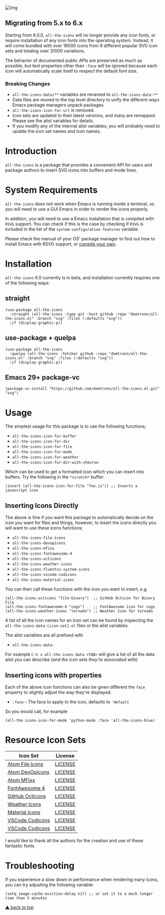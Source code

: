 ![img](logo.png)

## Migrating from 5.x to 6.x

Starting from 6.0.0, `all-the-icons` will no longer provide any icon fonts, or
require installation of any icon fonts into the operating system. Instead, it
will come bundled with over 18000 icons from 9 different popular SVG icon sets
and totaling over 31000 variations.

The behavior of documented public APIs are preserved as much as possible, but
text properties other than `:face` will be ignored because each icon will
automatically scale itself to respect the default font size.

### Breaking Changes

- `all-the-icons-data/**` variables are renamed to `all-the-icons-data-**`
- Data files are moved to the top level directory to unify the different ways
  Emacs package managers unpack packages.
- `all-the-icons-icon-for-url` is removed.
- Icon sets are updated to their latest versions, and many are remapped. Please
  see the alist variables for details.
- If you modify any of the internal alist variables, you will probably need to
  update the icon set names and icon names.

# Introduction

`all-the-icons` is a package that provides a convenient API for users and
package authors to insert SVG icons into buffers and mode lines.

# System Requirements

`all-the-icons` does not work when Emacs is running inside a terminal, so you
will need to use a GUI Emacs in order to render the icons properly.

In addition, you will need to use a Emacs installation that is compiled with
`RSVG` support. You can check if this is the case by checking if `RSVG` is
included in the list of the `system-configuration-features` variable.

Please check the manual of your OS' package manager to find out how to install
Emacs with RSVG support, or [compile your
own](https://www.gnu.org/software/emacs/manual/html_node/efaq/Installing-Emacs.html).

# Installation

`all-the-icons` 6.0 currently is in beta, and installation currently requires
one of the following ways:

## straight

```elisp
(use-package all-the-icons
  :straight (all-the-icons :type git :host github :repo "domtronn/all-the-icons.el" :branch "svg" :files (:defaults "svg"))
  :if (display-graphic-p))
```

## use-package + quelpa

```elisp
(use-package all-the-icons
  :quelpa (all-the-icons :fetcher github :repo "domtronn/all-the-icons.el" :branch "svg" :files (:defaults "svg"))
  :if (display-graphic-p))
```

## Emacs 29+ package-vc

```elisp
(package-vc-install "https://github.com/domtronn/all-the-icons.el.git" "svg")
```

# Usage

The simplest usage for this package is to use the following functions;

-   `all-the-icons-icon-for-buffer`
-   `all-the-icons-icon-for-dir`
-   `all-the-icons-icon-for-file`
-   `all-the-icons-icon-for-mode`
-   `all-the-icons-icon-for-weather`
-   `all-the-icons-icon-for-dir-with-chevron`

Which can be used to get a formatted icon which you can insert into
buffers. Try the following in the `*scratch*` buffer:

```elisp
(insert (all-the-icons-icon-for-file "foo.js")) ;; Inserts a javascript icon
```

## Inserting Icons Directly

The above is fine if you want this package to automatically decide on
the icon you want for files and things, however, to insert the icons
directly you will want to use these icons functions;

-   `all-the-icons-file-icons`
-   `all-the-icons-devopicons`
-   `all-the-icons-mfixx`
-   `all-the-icons-fontawesome-4`
-   `all-the-icons-octicons`
-   `all-the-icons-weather-icons`
-   `all-the-icons-fluentui-system-icons`
-   `all-the-icons-vscode-codicons`
-   `all-the-icons-material-icons`

You can then call these functions with the icon you want to insert,
*e.g.*

```elisp
(all-the-icons-octicons "file-binary")  ;; GitHub Octicon for Binary File
(all-the-icons-fontawesome-4 "cogs")    ;; FontAwesome icon for cogs
(all-the-icons-weather-icons "tornado") ;; Weather Icon for tornado
```

A list of all the icon names for an icon set can be found by inspecting the
`all-the-icons-data-[icon-set].el` files or the alist variables.

The alist variables are all prefixed with

-   `all-the-icons-data-`

For example `C-h v all-the-icons-data <TAB>` will give a list of all the data
alist you can describe *(and the icon sets they're associated with)*

## Inserting icons with properties

Each of the above icon functions can also be given different the `face` property
to slightly adjust the way they're displayed.

-   `:face` - The face to apply to the icon, defaults to `'default`

So you would call, for example

```elisp
(all-the-icons-icon-for-mode 'python-mode :face 'all-the-icons-blue)
```

# Resource Icon Sets

| Icon Set | License |
| --- | --- |
| [Atom File Icons](https://github.com/file-icons/icons) | [LICENSE](https://github.com/file-icons/icons/blob/master/LICENSE.md) |
| [Atom DevOpicons](https://github.com/file-icons/DevOpicons) | [LICENSE](https://github.com/vorillaz/devicons#meet--devicons) |
| [Atom MFixx](https://github.com/file-icons/MFixx) | [LICENSE](https://github.com/fizzed/font-mfizz/#license) |
| [FontAwesome 4](https://fontawesome.com/v4/icons/) | [LICENSE](https://fontawesome.com/v4/license/) |
| [GitHub OctIcons](https://github.com/primer/octicons) | [LICENSE](https://github.com/primer/octicons/blob/main/LICENSE) |
| [Weather Icons](https://erikflowers.github.io/weather-icons/) | [LICENSE](https://github.com/erikflowers/weather-icons#licensing) |
| [Material Icons](https://github.com/google/material-design-icons) | [LICENSE](https://github.com/google/material-design-icons/blob/master/LICENSE) |
| [VSCode Codicons](https://github.com/microsoft/vscode-codicons) | [LICENSE](https://github.com/microsoft/vscode-codicons/blob/main/LICENSE-CODE) |
| [VSCode Codicons](https://github.com/microsoft/fluentui-system-icons) | [LICENSE](https://github.com/microsoft/fluentui-system-icons/blob/main/LICENSE) |

I would like to thank all the authors for the creation and use of these
fantastic fonts.

# Troubleshooting

If you experience a slow down in performance when rendering many icons, you can
try adjusting the following variable:

```elisp
(setq image-cache-eviction-delay nil) ;; or set it to a much longer time than 5 minutes
```

[▲ back to top](#readme)
